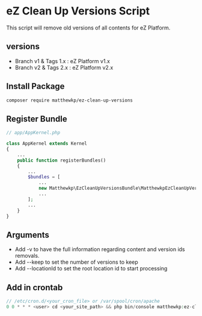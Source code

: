 # eZ Clean Up Versions Script
This script will remove old versions of all contents for eZ Platform.

## versions
* Branch v1 & Tags 1.x : eZ Platform v1.x
* Branch v2 & Tags 2.x : eZ Platform v2.x

## Install Package
```bash
composer require matthewkp/ez-clean-up-versions
```
## Register Bundle
```php
// app/AppKernel.php

class AppKernel extends Kernel
{
    ...
    public function registerBundles()
    {
        ...
        $bundles = [
            ...
            new Matthewkp\EzCleanUpVersionsBundle\MatthewkpEzCleanUpVersionsBundle(),
            ...
        ];
        ...
    }
}
```

## Arguments
* Add -v to have the full information regarding content and version ids removals.
* Add --keep to set the number of versions to keep
* Add --locationId to set the root location id to start processing

## Add in crontab
```php
// /etc/cron.d/<your_cron_file> or /var/spool/cron/apache
0 0 * * * <user> cd <your_site_path> && php bin/console matthewkp:ez-clean-up-versions --env=<ENV> > 2>&1
```
